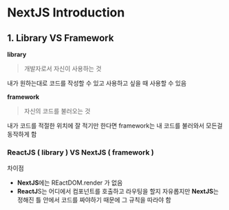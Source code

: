 # NextJS Introduction

## 1. Library VS Framework

**library**

> 개발자로서 자신이 사용하는 것

내가 원하는대로 코드를 작성할 수 있고 사용하고 싶을 때 사용할 수 있음

**framework**

> 자신의 코드를 불러오는 것

내가 코드를 적절한 위치에 잘 적기만 한다면 framework는 내 코드를 불러와서 모든걸 동작하게 함

### ReactJS ( library ) VS NextJS ( framework )

차이점

- **NextJS**에는 REactDOM.render 가 없음
- **ReactJ**S는 어디에서 컴포넌트를 호출하고 라우팅을 할지 자유롭지만 **NextJS**는 정해진 틀 안에서 코드를 짜야하기 때문에 그 규칙을 따라야 함
